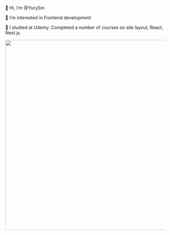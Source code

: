 👋 Hi, I’m @YurySm

👀 I’m interested in Frontend development

🌱 I studied at Udemy. Completed a number of courses on site layout, React, Next.js.

<div id="header" align="center">
  <!--- <img src="https://media.giphy.com/media/4rZA5D22301iMgrUNd/giphy.gif" width="300"/> --->
  <img src="[https://i.yapx.cc/Ifa7n.gif](https://i.yapx.cc/Ifa7n.gif)" width="600"/>
</div>

